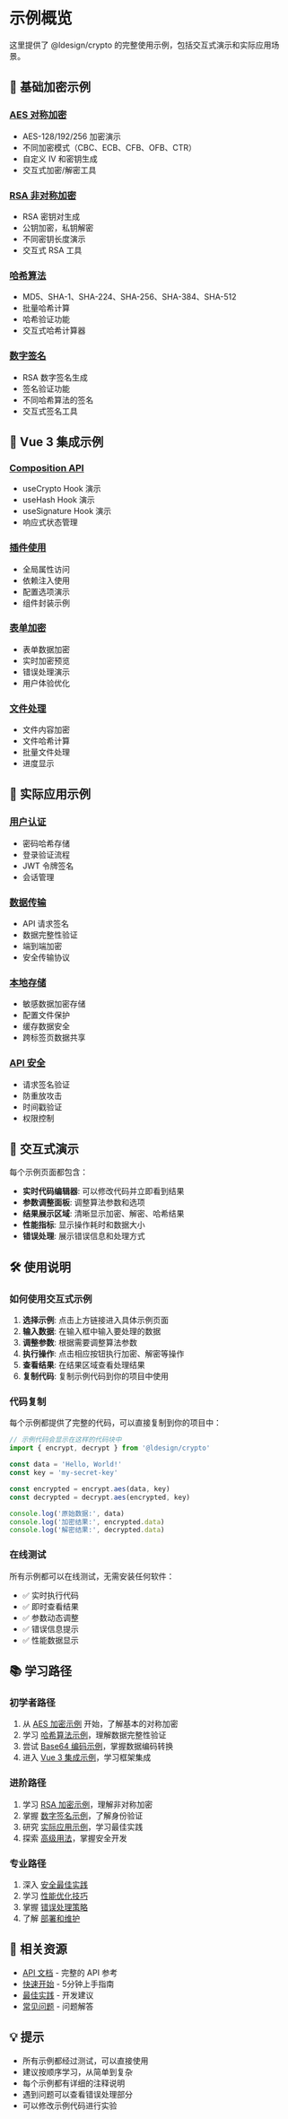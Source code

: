 # 示例概览

这里提供了 @ldesign/crypto 的完整使用示例，包括交互式演示和实际应用场景。

## 🔐 基础加密示例

### [AES 对称加密](./aes.md)
- AES-128/192/256 加密演示
- 不同加密模式（CBC、ECB、CFB、OFB、CTR）
- 自定义 IV 和密钥生成
- 交互式加密/解密工具

### [RSA 非对称加密](./rsa.md)
- RSA 密钥对生成
- 公钥加密，私钥解密
- 不同密钥长度演示
- 交互式 RSA 工具

### [哈希算法](./hash.md)
- MD5、SHA-1、SHA-224、SHA-256、SHA-384、SHA-512
- 批量哈希计算
- 哈希验证功能
- 交互式哈希计算器

### [数字签名](./signature.md)
- RSA 数字签名生成
- 签名验证功能
- 不同哈希算法的签名
- 交互式签名工具

## 🎯 Vue 3 集成示例

### [Composition API](./vue-composables.md)
- useCrypto Hook 演示
- useHash Hook 演示
- useSignature Hook 演示
- 响应式状态管理

### [插件使用](./vue-plugin.md)
- 全局属性访问
- 依赖注入使用
- 配置选项演示
- 组件封装示例

### [表单加密](./vue-form.md)
- 表单数据加密
- 实时加密预览
- 错误处理演示
- 用户体验优化

### [文件处理](./vue-file.md)
- 文件内容加密
- 文件哈希计算
- 批量文件处理
- 进度显示

## 🚀 实际应用示例

### [用户认证](./authentication.md)
- 密码哈希存储
- 登录验证流程
- JWT 令牌签名
- 会话管理

### [数据传输](./data-transfer.md)
- API 请求签名
- 数据完整性验证
- 端到端加密
- 安全传输协议

### [本地存储](./local-storage.md)
- 敏感数据加密存储
- 配置文件保护
- 缓存数据安全
- 跨标签页数据共享

### [API 安全](./api-security.md)
- 请求签名验证
- 防重放攻击
- 时间戳验证
- 权限控制

## 📱 交互式演示

每个示例页面都包含：

- **实时代码编辑器**: 可以修改代码并立即看到结果
- **参数调整面板**: 调整算法参数和选项
- **结果展示区域**: 清晰显示加密、解密、哈希结果
- **性能指标**: 显示操作耗时和数据大小
- **错误处理**: 展示错误信息和处理方式

## 🛠️ 使用说明

### 如何使用交互式示例

1. **选择示例**: 点击上方链接进入具体示例页面
2. **输入数据**: 在输入框中输入要处理的数据
3. **调整参数**: 根据需要调整算法参数
4. **执行操作**: 点击相应按钮执行加密、解密等操作
5. **查看结果**: 在结果区域查看处理结果
6. **复制代码**: 复制示例代码到你的项目中使用

### 代码复制

每个示例都提供了完整的代码，可以直接复制到你的项目中：

```typescript
// 示例代码会显示在这样的代码块中
import { encrypt, decrypt } from '@ldesign/crypto'

const data = 'Hello, World!'
const key = 'my-secret-key'

const encrypted = encrypt.aes(data, key)
const decrypted = decrypt.aes(encrypted, key)

console.log('原始数据:', data)
console.log('加密结果:', encrypted.data)
console.log('解密结果:', decrypted.data)
```

### 在线测试

所有示例都可以在线测试，无需安装任何软件：

- ✅ 实时执行代码
- ✅ 即时查看结果
- ✅ 参数动态调整
- ✅ 错误信息提示
- ✅ 性能数据显示

## 📚 学习路径

### 初学者路径

1. 从 [AES 加密示例](./aes.md) 开始，了解基本的对称加密
2. 学习 [哈希算法示例](./hash.md)，理解数据完整性验证
3. 尝试 [Base64 编码示例](./encoding.md)，掌握数据编码转换
4. 进入 [Vue 3 集成示例](./vue-composables.md)，学习框架集成

### 进阶路径

1. 学习 [RSA 加密示例](./rsa.md)，理解非对称加密
2. 掌握 [数字签名示例](./signature.md)，了解身份验证
3. 研究 [实际应用示例](./authentication.md)，学习最佳实践
4. 探索 [高级用法](./api-security.md)，掌握安全开发

### 专业路径

1. 深入 [安全最佳实践](../guide/security.md)
2. 学习 [性能优化技巧](../guide/performance.md)
3. 掌握 [错误处理策略](../guide/error-handling.md)
4. 了解 [部署和维护](../guide/deployment.md)

## 🔗 相关资源

- [API 文档](../api/) - 完整的 API 参考
- [快速开始](../guide/quick-start.md) - 5分钟上手指南
- [最佳实践](../guide/best-practices.md) - 开发建议
- [常见问题](../guide/faq.md) - 问题解答

## 💡 提示

- 所有示例都经过测试，可以直接使用
- 建议按顺序学习，从简单到复杂
- 每个示例都有详细的注释说明
- 遇到问题可以查看错误处理部分
- 可以修改示例代码进行实验
